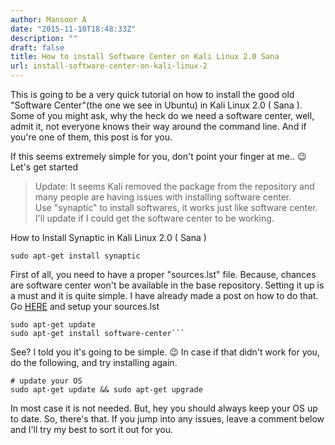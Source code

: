 ```yaml
---
author: Mansoor A
date: "2015-11-10T18:48:33Z"
description: ""
draft: false
title: How to install Software Center on Kali Linux 2.0 Sana
url: install-software-center-on-kali-linux-2
---
```



This is going to be a very quick tutorial on how to install the good old "Software Center"(the one we see in Ubuntu) in Kali Linux 2.0 ( Sana ). Some of you might ask, why the heck do we need a software center, well, admit it, not everyone knows their way around the command line. And if you're one of them, this post is for you.

If this seems extremely simple for you, don't point your finger at me.. 😉 Let's get started


> Update:
> It seems Kali removed the package from the repository and many people are having issues with installing software center.  
> Use "synaptic" to install softwares, it works just like software center. I'll update if I could get the software center to be working.

How to Install Synaptic in Kali Linux 2.0 ( Sana )

```shell
sudo apt-get install synaptic
```
 
First of all, you need to have a proper "sources.lst" file. Because, chances are software center won't be available in the base repository. Setting it up is a must and it is quite simple. I have already made a post on how to do that. Go <a href="https://digitz.org/blog/how-to-set-up-the-sources-lst-on-kali-linux-2-0/" target="_blank">HERE</a> and setup your sources.lst

```shell
sudo apt-get update
sudo apt-get install software-center```
```
See? I told you it's going to be simple. 😉 In case if that didn't work for you, do the following, and try installing again.

```
# update your OS
sudo apt-get update && sudo apt-get upgrade
```

In most case it is not needed. But, hey you should always keep your OS up to date. So, there's that. If you jump into any issues, leave a comment below and I'll try my best to sort it out for you.

